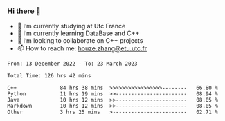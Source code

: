 ### Hi there 👋
- 🔭 I’m currently studying at Utc France
- 🌱 I’m currently learning DataBase and C++
- 👯 I’m looking to collaborate on C++ projects
- 📫 How to reach me: houze.zhang@etu.utc.fr

<!--START_SECTION:waka-->

```text
From: 13 December 2022 - To: 23 March 2023

Total Time: 126 hrs 42 mins

C++              84 hrs 38 mins  >>>>>>>>>>>>>>>>>--------   66.80 %
Python           11 hrs 19 mins  >>-----------------------   08.94 %
Java             10 hrs 12 mins  >>-----------------------   08.05 %
Markdown         10 hrs 12 mins  >>-----------------------   08.05 %
Other            3 hrs 25 mins   >------------------------   02.71 %
```

<!--END_SECTION:waka-->
